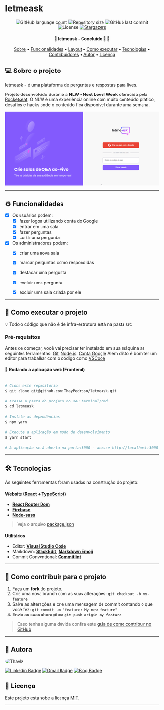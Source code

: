 # letmeask

<p align="center">
  <img alt="GitHub language count" src="https://img.shields.io/github/languages/count/ThayPedroso/letmeask?color=%2304D361">

  <img alt="Repository size" src="https://img.shields.io/github/repo-size/ThayPedroso/letmeask">
  
  <a href="https://github.com/ThayPedroso/proffy/commits/master">
    <img alt="GitHub last commit" src="https://img.shields.io/github/last-commit/ThayPedroso/letmeask">
  </a>
    
   <img alt="License" src="https://img.shields.io/badge/license-MIT-brightgreen">
   <a href="https://github.com/ThayPedroso/letmeask/stargazers">
    <img alt="Stargazers" src="https://img.shields.io/github/stars/ThayPedroso/letmeask?style=social">
  </a> 
</p>

<h4 align="center"> 
	🚧  letmeask - Concluído 🚀 🚧
</h4>

<p align="center">
 <a href="#-sobre-o-projeto">Sobre</a> •
 <a href="#-funcionalidades">Funcionalidades</a> •
 <a href="#-layout">Layout</a> • 
 <a href="#-como-executar-o-projeto">Como executar</a> • 
 <a href="#-tecnologias">Tecnologias</a> • 
 <a href="#-contribuidores">Contribuidores</a> • 
 <a href="#-autor">Autor</a> • 
 <a href="#user-content--licença">Licença</a>
</p>


## 💻 Sobre o projeto

letmeask - é uma plataforma de perguntas e respostas para lives.


Projeto desenvolvido durante a **NLW - Next Level Week** oferecida pela [Rocketseat](https://blog.rocketseat.com.br/segunda-next-level-week/).
O NLW é uma experiência online com muito conteúdo prático, desafios e hacks onde o conteúdo fica disponível durante uma semana.

![](/letmeask.png)

---

## ⚙️ Funcionalidades

- [x] Os usuários podem:
  - [x] fazer logon utilizando conta do Google
  - [x] entrar em uma sala
  - [x] fazer perguntas
  - [x] curtir uma pergunta

- [x] Os administradores podem:
  - [x] criar uma nova sala
  - [x] marcar perguntas como respondidas
  - [x] destacar uma pergunta
  - [x] excluir uma pergunta
  - [x] excluir uma sala criada por ele
  

---

## 🚀 Como executar o projeto

💡 Todo o código que não é de infra-estrutura está na pasta src

### Pré-requisitos

Antes de começar, você vai precisar ter instalado em sua máquina as seguintes ferramentas:
[Git](https://git-scm.com), [Node.js](https://nodejs.org/en/). 
[Conta Google](https://www.google.com/intl/pt-BR/account/about/)
Além disto é bom ter um editor para trabalhar com o código como [VSCode](https://code.visualstudio.com/)

#### 🧭 Rodando a aplicação web (Frontend)

```bash

# Clone este repositório
$ git clone git@github.com:ThayPedroso/letmeask.git

# Acesse a pasta do projeto no seu terminal/cmd
$ cd letmeask

# Instale as dependências
$ npm yarn

# Execute a aplicação em modo de desenvolvimento
$ yarn start

# A aplicação será aberta na porta:3000 - acesse http://localhost:3000

```

---

## 🛠 Tecnologias

As seguintes ferramentas foram usadas na construção do projeto:

#### **Website**  ([React](https://reactjs.org/)  +  [TypeScript](https://www.typescriptlang.org/))

-   **[React Router Dom](https://github.com/ReactTraining/react-router/tree/master/packages/react-router-dom)**
-   **[Firebase](https://firebase.google.com/)**
-   **[Node-sass](https://www.npmjs.com/package/node-sass)**

> Veja o arquivo  [package.json](https://github.com/ThayPedroso/letmeask/blob/main/letmeask/package.json)


#### [](https://github.com/ThayPedroso/proffy#utilit%C3%A1rios)**Utilitários**

-   Editor:  **[Visual Studio Code](https://code.visualstudio.com/)**  
-   Markdown:  **[StackEdit](https://stackedit.io/)**,  **[Markdown Emoji](https://gist.github.com/rxaviers/7360908)**
-   Commit Conventional:  **[Commitlint](https://github.com/conventional-changelog/commitlint)**

---

## 💪 Como contribuir para o projeto

1. Faça um **fork** do projeto.
2. Crie uma nova branch com as suas alterações: `git checkout -b my-feature`
3. Salve as alterações e crie uma mensagem de commit contando o que você fez: `git commit -m "feature: My new feature"`
4. Envie as suas alterações: `git push origin my-feature`
> Caso tenha alguma dúvida confira este [guia de como contribuir no GitHub](./CONTRIBUTING.md)

---

## :woman: Autora

<a href="https://www.linkedin.com/in/thaylapedroso/">
 <img style="border-radius: 50%;" src="https://avatars3.githubusercontent.com/u/44008476?s=460&u=7dbb833a401c575edc98f696cb5823d3b5e78e72&v=4" width="100px;" alt="Thayla"/>
 <br />
</a>

 [![Linkedin Badge](https://img.shields.io/badge/-LinkedIn-blue?style=flat-square&logo=Linkedin&logoColor=white&link=https://www.linkedin.com/in/thaylapedroso/)](https://www.linkedin.com/in/thaylapedroso/) [![Gmail Badge](https://img.shields.io/badge/-GMail-c14438?style=flat-square&logo=Gmail&logoColor=white&link=mailto:thayla.pedroso88@gmail.com)](mailto:thayla.pedroso88@gmail.com) [![Blog Badge](https://img.shields.io/badge/-Blog-green?style=flat-square&logo=Blog&logoColor=white&link=http://pensaengenheira.blogspot.com/)](http://pensaengenheira.blogspot.com/)

## 📝 Licença

Este projeto esta sobe a licença [MIT](./LICENSE).

---
